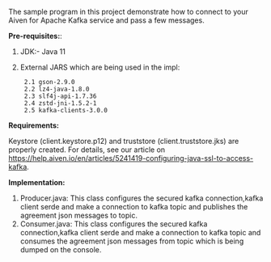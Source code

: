 The sample program in this project demonstrate how to connect to your Aiven for Apache Kafka service and pass a few messages.

**Pre-requisites:**:
1. JDK:- Java 11
2. External JARS which are being used in the impl:

		2.1 gson-2.9.0
		2.2 lz4-java-1.8.0
		2.3 slf4j-api-1.7.36
		2.4 zstd-jni-1.5.2-1
		2.5 kafka-clients-3.0.0


**Requirements:**

Keystore (client.keystore.p12) and truststore (client.truststore.jks) are properly created. For details, see our article on https://help.aiven.io/en/articles/5241419-configuring-java-ssl-to-access-kafka.

**Implementation:**

1. Producer.java: This class configures the secured kafka connection,kafka client serde and make a connection to kafka topic and publishes the agreement json messages to topic.
2. Consumer.java: This class configures the secured kafka connection,kafka client serde and make a connection to kafka topic and consumes the agreement json messages from topic which is being dumped on the console.
